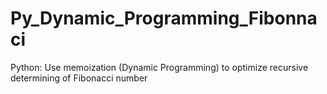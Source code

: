 # Py_Dynamic_Programming_Fibonnaci
Python: Use memoization (Dynamic Programming) to optimize recursive determining of Fibonacci number
